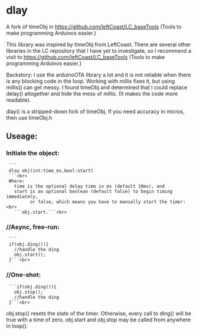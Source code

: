 # dlay
A fork of timeObj in https://github.com/leftCoast/LC_baseTools (Tools to make programming Arduinos easier.)

This library was inspired by timeObj from LeftCoast.
There are several other libraries in the LC repository that I have yet to investigate,
so I recommend a visit to https://github.com/leftCoast/LC_baseTools (Tools to make programming Arduinos easier.)

Backstory:
I use the arduinoOTA library a lot and it is not reliable when there is any blocking code in the loop.
Working with millis fixes it, but using millis() can get messy.  I found timeObj and determined that
I could replace delay() altogether and hide the mess of millis. (It makes the code more readable).

dlay() is a stripped-down fork of timeObj. If you need accuracy in micros, then use timeObj.h

## Useage:
  ### Initiate the object:<br>
     ```
     dlay obj(int:time_ms,bool:start)
     ```<br>
     Where:
       time is the optional delay time in ms (default 10ms), and
       start is an optional boolean (default false) to begin timing immediately,
             or false, which means you have to manually start the timer: <br>
       ```obj.start.```<br>

   ### //Async, free-run:<br>
     ```
     if(obj.ding()){
       //handle the ding
       obj.start();
     }```<br>

   ### //One-shot:<br>
     ```if(obj.ding()){
       obj.stop();
       //handle the ding
     }```<br>

   obj.stop() resets the state of the timer. Otherwise, every call to ding() will be true with a time of zero.
   obj.start and obj.stop may be called from anywhere in loop().
